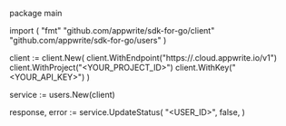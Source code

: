 package main

import (
    "fmt"
    "github.com/appwrite/sdk-for-go/client"
    "github.com/appwrite/sdk-for-go/users"
)

client := client.New(
    client.WithEndpoint("https://<REGION>.cloud.appwrite.io/v1")
    client.WithProject("<YOUR_PROJECT_ID>")
    client.WithKey("<YOUR_API_KEY>")
)

service := users.New(client)

response, error := service.UpdateStatus(
    "<USER_ID>",
    false,
)
